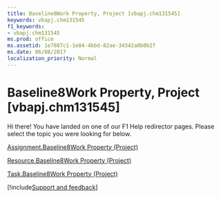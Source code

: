 ```yaml
---
title: Baseline8Work Property, Project [vbapj.chm131545]
keywords: vbapj.chm131545
f1_keywords:
- vbapj.chm131545
ms.prod: office
ms.assetid: 1e7887c1-1e84-4bbd-82ae-34342a0b0b2f
ms.date: 06/08/2017
localization_priority: Normal
---
```



# Baseline8Work Property, Project [vbapj.chm131545]

Hi there! You have landed on one of our F1 Help redirector pages. Please select the topic you were looking for below.

[Assignment.Baseline8Work Property (Project)](http://msdn.microsoft.com/library/1b1572de-4d01-be5a-3093-626783004033%28Office.15%29.aspx)

[Resource.Baseline8Work Property (Project)](http://msdn.microsoft.com/library/a7f5d0bd-9240-cdab-cdb7-2441588eecb2%28Office.15%29.aspx)

[Task.Baseline8Work Property (Project)](http://msdn.microsoft.com/library/a4787443-0331-c050-c44e-d69c64a31d08%28Office.15%29.aspx)

[!include[Support and feedback](~/includes/feedback-boilerplate.md)]